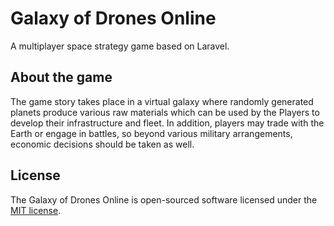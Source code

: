 # Galaxy of Drones Online

A multiplayer space strategy game based on Laravel.

## About the game

The game story takes place in a virtual galaxy where randomly generated planets produce various raw materials which can be used by the Players to develop their infrastructure and fleet. In addition, players may trade with the Earth or engage in battles, so beyond various military arrangements, economic decisions should be taken as well.

## License

The Galaxy of Drones Online is open-sourced software licensed under the [MIT license](http://opensource.org/licenses/MIT).
